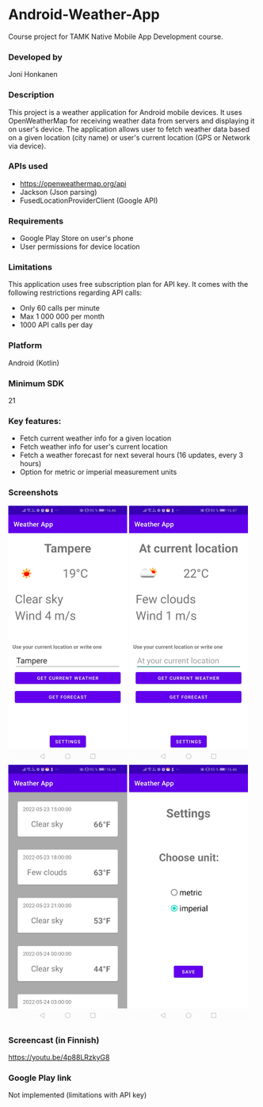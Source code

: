 # Android-Weather-App
Course project for TAMK Native Mobile App Development course.

### Developed by
Joni Honkanen

### Description
This project is a weather application for Android mobile devices. 
It uses OpenWeatherMap for receiving weather data from servers and displaying it on user's device.
The application allows user to fetch weather data based on a given location (city name) or user's current location (GPS or Network via device).

### APIs used
- https://openweathermap.org/api
- Jackson (Json parsing)
- FusedLocationProviderClient (Google API)

### Requirements
- Google Play Store on user's phone
- User permissions for device location

### Limitations
This application uses free subscription plan for API key. It comes with the following restrictions regarding API calls:
- Only 60 calls per minute
- Max 1 000 000 per month
- 1000 API calls per day

### Platform
Android (Kotlin)

### Minimum SDK
21

### Key features:
- Fetch current weather info for a given location
- Fetch weather info for user's current location
- Fetch a weather forecast for next several hours (16 updates, every 3 hours)
- Option for metric or imperial measurement units

### Screenshots

<img src="images/main.jpg" width="240" height="520">

<img src="images/current.jpg" width="240" height="520">

<img src="images/forecast.jpg" width="240" height="520">

<img src="images/settings.jpg" width="240" height="520">

### Screencast (in Finnish)
https://youtu.be/4p88LRzkyG8

### Google Play link
Not implemented (limitations with API key)
